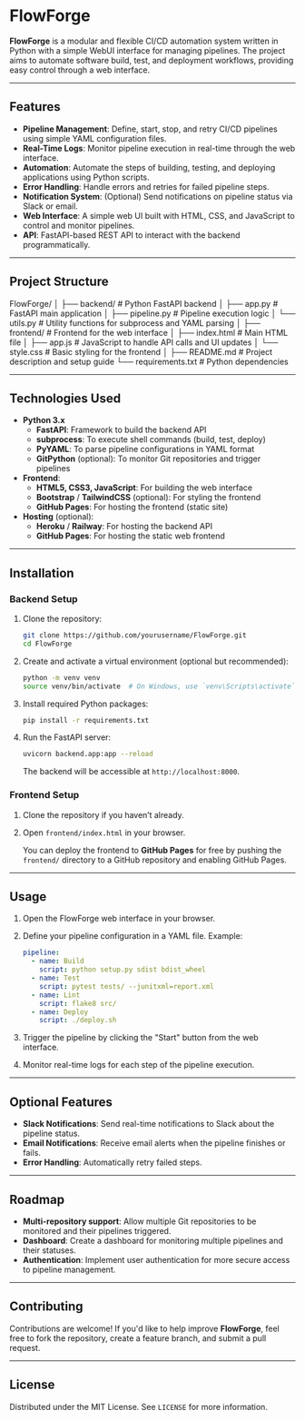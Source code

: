 # FlowForge

**FlowForge** is a modular and flexible CI/CD automation system written in Python with a simple WebUI interface for managing pipelines. The project aims to automate software build, test, and deployment workflows, providing easy control through a web interface.

---

## Features

- **Pipeline Management**: Define, start, stop, and retry CI/CD pipelines using simple YAML configuration files.
- **Real-Time Logs**: Monitor pipeline execution in real-time through the web interface.
- **Automation**: Automate the steps of building, testing, and deploying applications using Python scripts.
- **Error Handling**: Handle errors and retries for failed pipeline steps.
- **Notification System**: (Optional) Send notifications on pipeline status via Slack or email.
- **Web Interface**: A simple web UI built with HTML, CSS, and JavaScript to control and monitor pipelines.
- **API**: FastAPI-based REST API to interact with the backend programmatically.

---

## Project Structure

FlowForge/
│
├── backend/ # Python FastAPI backend
│ ├── app.py # FastAPI main application
│ ├── pipeline.py # Pipeline execution logic
│ └── utils.py # Utility functions for subprocess and YAML parsing
│
├── frontend/ # Frontend for the web interface
│ ├── index.html # Main HTML file
│ ├── app.js # JavaScript to handle API calls and UI updates
│ └── style.css # Basic styling for the frontend
│
├── README.md # Project description and setup guide
└── requirements.txt # Python dependencies

---

## Technologies Used

- **Python 3.x**
  - **FastAPI**: Framework to build the backend API
  - **subprocess**: To execute shell commands (build, test, deploy)
  - **PyYAML**: To parse pipeline configurations in YAML format
  - **GitPython** (optional): To monitor Git repositories and trigger pipelines
- **Frontend**: 
  - **HTML5, CSS3, JavaScript**: For building the web interface
  - **Bootstrap** / **TailwindCSS** (optional): For styling the frontend
  - **GitHub Pages**: For hosting the frontend (static site)
- **Hosting** (optional):
  - **Heroku** / **Railway**: For hosting the backend API
  - **GitHub Pages**: For hosting the static web frontend

---

## Installation

### Backend Setup

1. Clone the repository:

    ```bash
    git clone https://github.com/yourusername/FlowForge.git
    cd FlowForge
    ```

2. Create and activate a virtual environment (optional but recommended):

    ```bash
    python -m venv venv
    source venv/bin/activate  # On Windows, use `venv\Scripts\activate`
    ```

3. Install required Python packages:

    ```bash
    pip install -r requirements.txt
    ```

4. Run the FastAPI server:

    ```bash
    uvicorn backend.app:app --reload
    ```

    The backend will be accessible at `http://localhost:8000`.

### Frontend Setup

1. Clone the repository if you haven’t already.
2. Open `frontend/index.html` in your browser.

    You can deploy the frontend to **GitHub Pages** for free by pushing the `frontend/` directory to a GitHub repository and enabling GitHub Pages.

---

## Usage

1. Open the FlowForge web interface in your browser.
2. Define your pipeline configuration in a YAML file. Example:

    ```yaml
    pipeline:
      - name: Build
        script: python setup.py sdist bdist_wheel
      - name: Test
        script: pytest tests/ --junitxml=report.xml
      - name: Lint
        script: flake8 src/
      - name: Deploy
        script: ./deploy.sh
    ```

3. Trigger the pipeline by clicking the "Start" button from the web interface.
4. Monitor real-time logs for each step of the pipeline execution.

---

## Optional Features

- **Slack Notifications**: Send real-time notifications to Slack about the pipeline status.
- **Email Notifications**: Receive email alerts when the pipeline finishes or fails.
- **Error Handling**: Automatically retry failed steps.

---

## Roadmap

- **Multi-repository support**: Allow multiple Git repositories to be monitored and their pipelines triggered.
- **Dashboard**: Create a dashboard for monitoring multiple pipelines and their statuses.
- **Authentication**: Implement user authentication for more secure access to pipeline management.

---

## Contributing

Contributions are welcome! If you'd like to help improve **FlowForge**, feel free to fork the repository, create a feature branch, and submit a pull request.

---

## License

Distributed under the MIT License. See `LICENSE` for more information.

